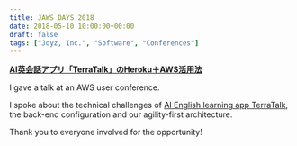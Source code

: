 ```yaml
---
title: JAWS DAYS 2018
date: 2018-05-10 10:00:00+00:00
draft: false
tags: ["Joyz, Inc.", "Software", "Conferences"]
---
```


**[AI英会話アプリ「TerraTalk」のHeroku＋AWS活用法](https://ascii.jp/elem/000/001/673/1673409/)**

I gave a talk at an AWS user conference.

I spoke about the technical challenges of [AI English learning app TerraTalk](https://www.terratalk.rocks/), the back-end configuration and our agility-first architecture.

Thank you to everyone involved for the opportunity!
